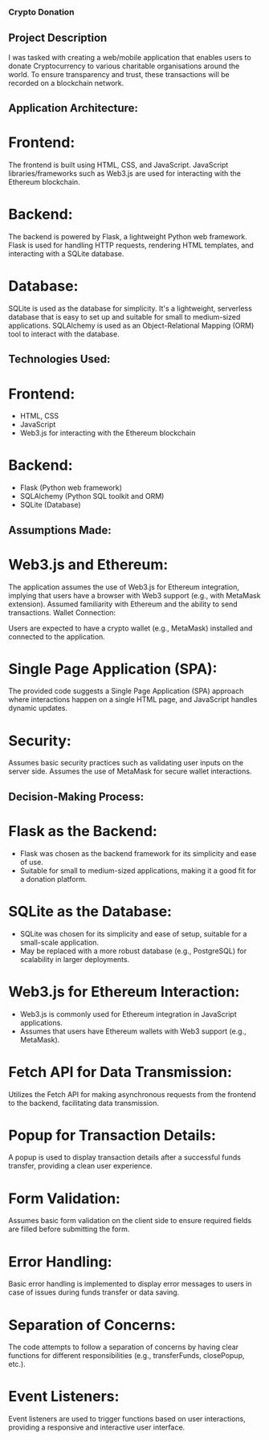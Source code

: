 ### Crypto Donation
## Project Description
I was  tasked with creating a web/mobile application that enables users to donate Cryptocurrency to
various charitable organisations around the world. To ensure transparency and trust, these transactions
will be recorded on a blockchain network.

## Application Architecture:
# Frontend:

The frontend is built using HTML, CSS, and JavaScript.
JavaScript libraries/frameworks such as Web3.js are used for interacting with the Ethereum blockchain.

# Backend:

The backend is powered by Flask, a lightweight Python web framework.
Flask is used for handling HTTP requests, rendering HTML templates, and interacting with a SQLite database.

# Database:

SQLite is used as the database for simplicity. It's a lightweight, serverless database that is easy to set up and suitable for small to medium-sized applications.
SQLAlchemy is used as an Object-Relational Mapping (ORM) tool to interact with the database.

## Technologies Used:
# Frontend:
- HTML, CSS
- JavaScript
- Web3.js for interacting with the Ethereum blockchain

# Backend:
- Flask (Python web framework)
- SQLAlchemy (Python SQL toolkit and ORM)
- SQLite (Database)

## Assumptions Made:
# Web3.js and Ethereum:

The application assumes the use of Web3.js for Ethereum integration, implying that users have a browser with Web3 support (e.g., with MetaMask extension).
Assumed familiarity with Ethereum and the ability to send transactions.
Wallet Connection:

Users are expected to have a crypto wallet (e.g., MetaMask) installed and connected to the application.

# Single Page Application (SPA):
The provided code suggests a Single Page Application (SPA) approach where interactions happen on a single HTML page, and JavaScript handles dynamic updates.

# Security:
Assumes basic security practices such as validating user inputs on the server side.
Assumes the use of MetaMask for secure wallet interactions.

## Decision-Making Process:
# Flask as the Backend:
- Flask was chosen as the backend framework for its simplicity and ease of use.
- Suitable for small to medium-sized applications, making it a good fit for a donation platform.

# SQLite as the Database:
- SQLite was chosen for its simplicity and ease of setup, suitable for a small-scale application.
- May be replaced with a more robust database (e.g., PostgreSQL) for scalability in larger deployments.

# Web3.js for Ethereum Interaction:
- Web3.js is commonly used for Ethereum integration in JavaScript applications.
- Assumes that users have Ethereum wallets with Web3 support (e.g., MetaMask).

# Fetch API for Data Transmission:
Utilizes the Fetch API for making asynchronous requests from the frontend to the backend, facilitating data transmission.

# Popup for Transaction Details:
A popup is used to display transaction details after a successful funds transfer, providing a clean user experience.

# Form Validation:
Assumes basic form validation on the client side to ensure required fields are filled before submitting the form.

# Error Handling:
Basic error handling is implemented to display error messages to users in case of issues during funds transfer or data saving.

# Separation of Concerns:
The code attempts to follow a separation of concerns by having clear functions for different responsibilities (e.g., transferFunds, closePopup, etc.).

# Event Listeners:
Event listeners are used to trigger functions based on user interactions, providing a responsive and interactive user interface.
